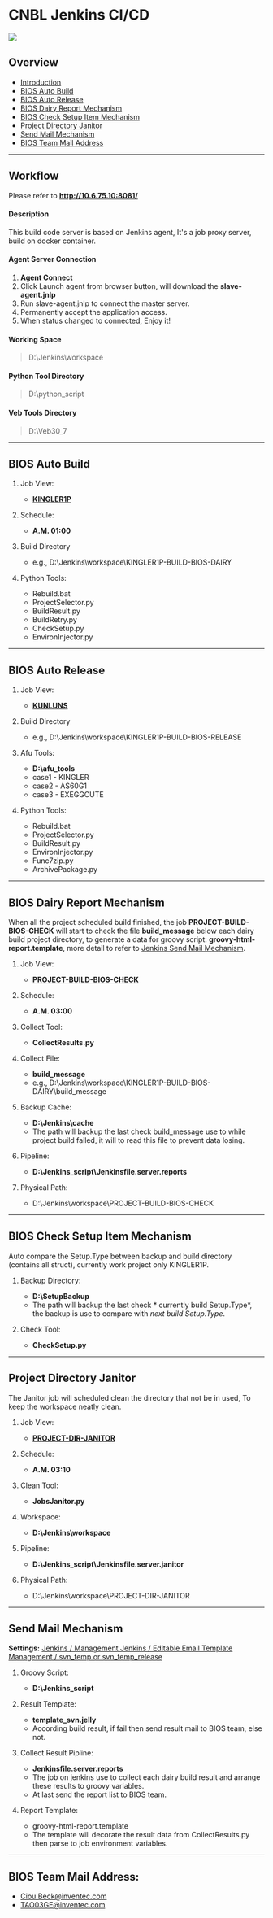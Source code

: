 CNBL Jenkins CI/CD
==================
![](https://upload.wikimedia.org/wikipedia/commons/thumb/e/e3/Jenkins_logo_with_title.svg/640px-Jenkins_logo_with_title.svg.png)
## Overview
 - [Introduction](#workflow)
 - [BIOS Auto Build](#build)
 - [BIOS Auto Release](#release)
 - [BIOS Dairy Report Mechanism](#report)
 - [BIOS Check Setup Item Mechanism](#setup)
 - [Project Directory Janitor](#janitor)
 - [Send Mail Mechanism](#mail)
 - [BIOS Team Mail Address](#address)

---
## Workflow
Please refer to **http://10.6.75.10:8081/**

#### Description
This build code server is based on Jenkins agent,
It's a job proxy server, build on docker container.

#### Agent Server Connection
1.  **[Agent Connect](http://10.6.75.10:8081/computer/WIN-BUILD-CODE-SERVER/)**
2.  Click Launch agent from browser button, will download the **slave-agent.jnlp**
3.  Run slave-agent.jnlp to connect the master server.
4.  Permanently accept the application access.
5.  When status changed to connected, Enjoy it!

#### Working Space
> D:\Jenkins\workspace

#### Python Tool Directory
> D:\python_script

#### Veb Tools Directory
> D:\Veb30_7

---

## BIOS Auto Build
<a name="build"/>

1.  Job View:
     - **[KINGLER1P](http://10.6.75.10:8081/view/KINGLER-1P "KINGLER1P")**

2.  Schedule:
     - **A.M. 01:00**

3.  Build Directory
     - e.g., D:\Jenkins\workspace\KINGLER1P-BUILD-BIOS-DAIRY

4.  Python Tools:
    - Rebuild.bat
    - ProjectSelector.py
    - BuildResult.py
    - BuildRetry.py
    - CheckSetup.py
    - EnvironInjector.py

---

## BIOS Auto Release
<a name="release"/>

1.  Job View:
     - **[KUNLUNS](http://10.6.75.10:8081/job/KUNLUNS-BUILD-BIOS-RELEASE/ "KUNLUNS")**

2.  Build Directory
     - e.g., D:\Jenkins\workspace\KINGLER1P-BUILD-BIOS-RELEASE

3.  Afu Tools:
     - **D:\afu_tools**
     - case1 - KINGLER
     - case2 - AS60G1
     - case3 - EXEGGCUTE

4.  Python Tools:
    - Rebuild.bat
    - ProjectSelector.py
    - BuildResult.py
    - EnvironInjector.py
    - Func7zip.py
    - ArchivePackage.py

---

## BIOS Dairy Report Mechanism
When all the project scheduled build finished, the job **PROJECT-BUILD-BIOS-CHECK** will start to check the
file **build_message** below each dairy build project directory, to generate a data for groovy script:
**groovy-html-report.template**, more detail to refer to [Jenkins Send Mail Mechanism](#mail).
<a name="report"/>
1.  Job View:
     - **[PROJECT-BUILD-BIOS-CHECK](http://10.6.75.10:8081/job/PROJECT-BUILD-BIOS-CHECK/ "CHECK")**

2.  Schedule:
     - **A.M. 03:00**

3.  Collect Tool:
     - **CollectResults.py**

4.  Collect File:
     - **build_message**
     - e.g., D:\Jenkins\workspace\KINGLER1P-BUILD-BIOS-DAIRY\build_message

5.  Backup Cache:
     - **D:\Jenkins\cache**
     - The path will backup the last check build_message use to while project build failed, it will to read this file to prevent data losing.

6.  Pipeline:
    - **D:\Jenkins_script\Jenkinsfile.server.reports**

7.  Physical Path:
    - D:\Jenkins\workspace\PROJECT-BUILD-BIOS-CHECK

---

## BIOS Check Setup Item Mechanism
Auto compare the Setup.Type between backup and build directory (contains all struct), currently work project only KINGLER1P.
<a name="setup"/>
1.  Backup Directory:
     - **D:\SetupBackup**
     - The path will backup the last check * currently build Setup.Type*, the backup is use to compare with *next build Setup.Type*.

2.  Check Tool:
    - **CheckSetup.py**

---

## Project Directory Janitor
The Janitor job will scheduled clean the directory that not be in used, To keep the workspace neatly clean.
<a name="janitor"/>
1.  Job View:
    - **[PROJECT-DIR-JANITOR](http://10.6.75.10:8081/job/PROJECT-DIR-JANITOR/ "CLEAN")**

2.  Schedule:
    - **A.M. 03:10**

3.  Clean Tool:
    - **JobsJanitor.py**

4.  Workspace:
    - **D:\Jenkins\workspace**

5.  Pipeline:
    - **D:\Jenkins_script\Jenkinsfile.server.janitor**

6.  Physical Path:
    - D:\Jenkins\workspace\PROJECT-DIR-JANITOR

---

## Send Mail Mechanism
**Settings:**
[Jenkins / Management Jenkins / Editable Email Template Management / svn_temp or svn_temp_release](http://10.6.75.10:8081/emailexttemplates/)
<a name="mail"/>
1.  Groovy Script:
    - **D:\Jenkins_script**

2.  Result Template:
    - **template_svn.jelly**
    - According build result, if fail then send result mail to BIOS team, else not.

3.  Collect Result Pipline:
    - **Jenkinsfile.server.reports**
    - The job on jenkins use to collect each dairy build result and arrange these results to groovy variables.
    - At last send the report list to BIOS team.
    
4.  Report Template:
    - groovy-html-report.template
    - The template will decorate the result data from CollectResults.py then parse to job environment variables.

---

## BIOS Team Mail Address:

 - Ciou.Beck@inventec.com
 - TAO03GE@inventec.com
<a name="address"/>
